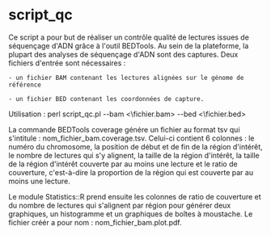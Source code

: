 # script_qc

Ce script a pour but de réaliser un contrôle qualité de lectures issues de séquençage d'ADN grâce à l'outil BEDTools. Au sein de la plateforme, la plupart des analyses de séquençage d'ADN sont des captures. 
Deux fichiers d'entrée sont nécessaires : 

	- un fichier BAM contenant les lectures alignées sur le génome de référence 

	- un fichier BED contenant les coordonnées de capture. 

Utilisation : perl script_qc.pl --bam <\fichier.bam> --bed <\fichier.bed> 


La commande BEDTools coverage génére un fichier au format tsv qui s'intitule : nom_fichier_bam.coverage.tsv. 
Celui-ci contient 6 colonnes : le numéro du chromosome, la position de début et de fin de la région d'intérêt, le nombre de lectures qui s'y alignent, la taille de la région d'intérêt, la taille de la région d'intérêt couverte par au moins une lecture et le ratio de couverture, c'est-à-dire la proportion de la région qui est couverte par au moins une lecture. 

Le module Statistics::R prend ensuite les colonnes de ratio de couverture et du nombre de lectures qui s'alignent par région pour générer deux graphiques, un histogramme et un graphiques de boîtes à moustache. Le fichier créér a pour nom : nom_fichier_bam.plot.pdf.
